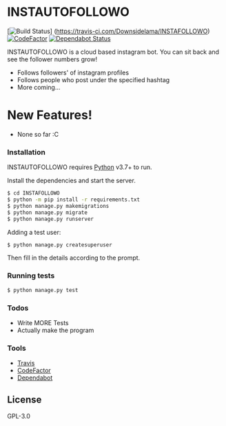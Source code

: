 # INSTAUTOFOLLOWO

[![Build Status](https://travis-ci.com/Downsidelama/INSTAFOLLOWO.svg?branch=master)] (https://travis-ci.com/Downsidelama/INSTAFOLLOWO)[![CodeFactor](https://www.codefactor.io/repository/github/downsidelama/instafollowo/badge)](https://www.codefactor.io/repository/github/downsidelama/instafollowo) [![Dependabot Status](https://api.dependabot.com/badges/status?host=github&repo=Downsidelama/INSTAFOLLOWO)](https://dependabot.com)

INSTAUTOFOLLOWO is a cloud based instagram bot. You can sit back and see the follower numbers grow!

  - Follows followers' of instagram profiles
  - Follows people who post under the specified hashtag
  - More coming...

# New Features!

 - None so far :C

### Installation

INSTAUTOFOLLOWO requires [Python](https://python.org/) v3.7+ to run.

Install the dependencies and start the server.

```sh
$ cd INSTAFOLLOWO
$ python -m pip install -r requirements.txt
$ python manage.py makemigrations
$ python manage.py migrate
$ python manage.py runserver
```

Adding a test user:

```sh
$ python manage.py createsuperuser
```

Then fill in the details according to the prompt.

### Running tests

```sh
$ python manage.py test
```

### Todos

 - Write MORE Tests
 - Actually make the program
 
### Tools
 - [Travis](https://travis-ci.com/Downsidelama/INSTAFOLLOWO)
 - [CodeFactor](https://www.codefactor.io/repository/github/downsidelama/instafollowo)
 - [Dependabot](https://dependabot.com)

License
----

GPL-3.0
